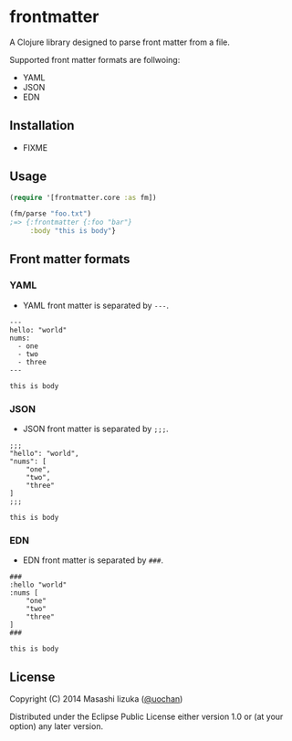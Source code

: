 # frontmatter

A Clojure library designed to parse front matter from a file.

Supported front matter formats are follwoing:

 * YAML
 * JSON
 * EDN

## Installation

 * FIXME

## Usage

```clojure
(require '[frontmatter.core :as fm])

(fm/parse "foo.txt")
;=> {:frontmatter {:foo "bar"}
     :body "this is body"}
```

## Front matter formats

### YAML
 * YAML front matter is separated by `---`.
```
---
hello: "world"
nums:
  - one
  - two
  - three
---

this is body
```

### JSON
 * JSON front matter is separated by `;;;`.
```
;;;
"hello": "world",
"nums": [
    "one",
    "two",
    "three"
]
;;;

this is body
```

### EDN
 * EDN front matter is separated by `###`.
```
###
:hello "world"
:nums [
    "one"
    "two"
    "three"
]
###

this is body
```

## License

Copyright (C) 2014 Masashi Iizuka ([@uochan](http://twitter.com/uochan))

Distributed under the Eclipse Public License either version 1.0 or (at
your option) any later version.
